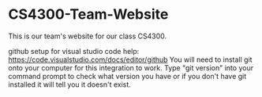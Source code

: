 # CS4300-Team-Website

This is our team's website for our class CS4300.

github setup for visual studio code help:
https://code.visualstudio.com/docs/editor/github
You will need to install git onto your computer for this integration to work.
Type "git version" into your command prompt to check what version you have or if you don't have git installed it will tell you it doesn't exist.
